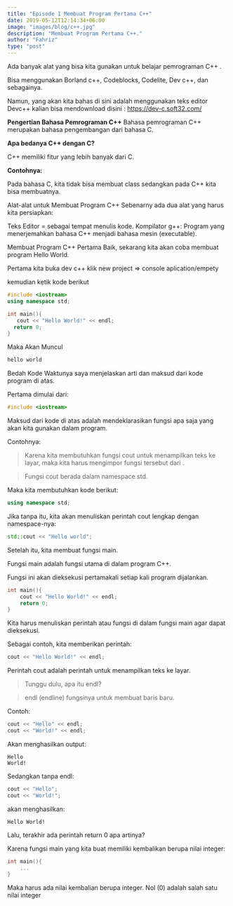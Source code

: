 ```yaml
---
title: "Episode 1 Membuat Program Pertama C++"
date: 2019-05-12T12:14:34+06:00
image: "images/blog/c++.jpg"
description: "Membuat Program Pertama C++."
author: "Fahriz"
type: "post"
---
```


Ada banyak alat yang bisa kita gunakan untuk belajar pemrograman C++ .

Bisa menggunakan Borland c++, Codeblocks, Codelite, Dev c++, dan sebagainya.

Namun, yang akan kita bahas di sini adalah menggunakan teks editor Devc++
kalian bisa mendownload disini : https://dev-c.soft32.com/

**Pengertian Bahasa Pemrograman C++**
Bahasa pemrograman C++ merupakan bahasa pengembangan dari bahasa C.

**Apa bedanya C++ dengan C?**

C++ memiliki fitur yang lebih banyak dari C.

**Contohnya:**

Pada bahasa C, kita tidak bisa membuat class sedangkan pada C++ kita bisa membuatnya.

Alat-alat untuk Membuat Program C++
Sebenarny ada dua alat yang harus kita persiapkan:

Teks Editor = sebagai tempat menulis kode.
Kompilator g++: Program yang menerjemahkan bahasa C++ menjadi bahasa mesin (executable).

Membuat Program C++ Pertama
Baik, sekarang kita akan coba membuat program Hello World.

Pertama
kita buka dev c++ klik new project => console aplication/empety


kemudian ketik kode berikut
 ```c++
 #include <iostream>
 using namespace std;

 int main(){
    cout << "Hello World!" << endl;
   return 0;
 }
 ```
 Maka Akan Muncul
 ```markdown
 hello world
 ```

Bedah Kode
Waktunya saya menjelaskan arti dan maksud dari kode program di atas.

Pertama dimulai dari:

```C++
#include <iostream>
```
Maksud dari kode di atas adalah mendeklarasikan fungsi apa saja yang akan kita gunakan dalam program.

Contohnya:

>Karena kita membutuhkan fungsi cout untuk menampilkan teks ke layar, maka kita harus mengimpor fungsi tersebut dari <iostream>.

>Fungsi cout berada dalam namespace std.

Maka kita membutuhkan kode berikut:

```c++
using namespace std;
```
Jika tanpa itu, kita akan menuliskan perintah cout lengkap dengan namespace-nya:

```C++
std::cout << "Hello world";
```
Setelah itu, kita membuat fungsi main.

Fungsi main adalah fungsi utama di dalam program C++.

Fungsi ini akan dieksekusi pertamakali setiap kali program dijalankan.

```C++
int main(){
    cout << "Hello World!" << endl;
    return 0;
}
```
Kita harus menuliskan perintah atau fungsi di dalam fungsi main agar dapat dieksekusi.

Sebagai contoh, kita memberikan perintah:

```C++
cout << "Hello World!" << endl;
```
Perintah cout adalah perintah untuk menampilkan teks ke layar.

>Tunggu dulu, apa itu endl?

>endl (endline) fungsinya untuk membuat baris baru.

Contoh:
```C++
cout << "Hello" << endl;
cout << "World!" << endl;
```

Akan menghasilkan output:
```CMD
Hello
World!
```

Sedangkan tanpa endl:
```C++
cout << "Hello";
cout << "World!";
```
akan menghasilkan:

```CMD
Hello World!
```
Lalu, terakhir ada perintah return 0 apa artinya?

Karena fungsi main yang kita buat memiliki kembalikan berupa nilai integer:
```C++
int main(){
    ...
}
```
Maka harus ada nilai kembalian berupa integer. Nol (0) adalah salah satu nilai integer
